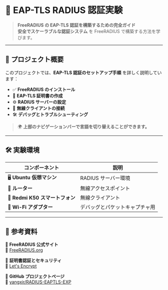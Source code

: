 # 📡 EAP-TLS RADIUS 認証実験

> **FreeRADIUS の EAP-TLS 認証を構築するための完全ガイド**  
> **安全でスケーラブルな認証システム** を FreeRADIUS で構築する方法を学びます。

---

## 🚀 プロジェクト概要

このプロジェクトでは、**EAP-TLS 認証のセットアップ手順** を詳しく説明しています：
- ✅ **FreeRADIUS のインストール**
- 🔑 **EAP-TLS 証明書の作成**
- ⚙️ **RADIUS サーバーの設定**
- 📡 **無線クライアントの接続**
- 🛠 **デバッグとトラブルシューティング**

> 🌍 **上部のナビゲーションバーで言語を切り替えることができます。**

---

## 🛠 実験環境

| コンポーネント | 説明 |
|--------------|------------|
| 🖥️ **Ubuntu 仮想マシン** | RADIUS サーバー環境 |
| 📡 **ルーター** | 無線アクセスポイント |
| 📱 **Redmi K50 スマートフォン** | 無線クライアント |
| 🧩 **Wi-Fi アダプター** | デバッグとパケットキャプチャ用 |

---

## 🔗 参考資料

📌 **FreeRADIUS 公式サイト**  
🔗 [FreeRADIUS.org](https://freeradius.org/)

📌 **証明書認証とセキュリティ**  
🔗 [Let's Encrypt](https://letsencrypt.org/)

📌 **GitHub プロジェクトページ**  
🔗 [yangxir/RADIUS-EAPTLS-EXP](https://github.com/yangxir/RADIUS-EAPTLS-EXP)
